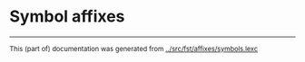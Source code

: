 
# Symbol affixes





* * *
<small>This (part of) documentation was generated from [../src/fst/affixes/symbols.lexc](http://github.com/giellalt/lang-est/blob/main/../src/fst/affixes/symbols.lexc)</small>